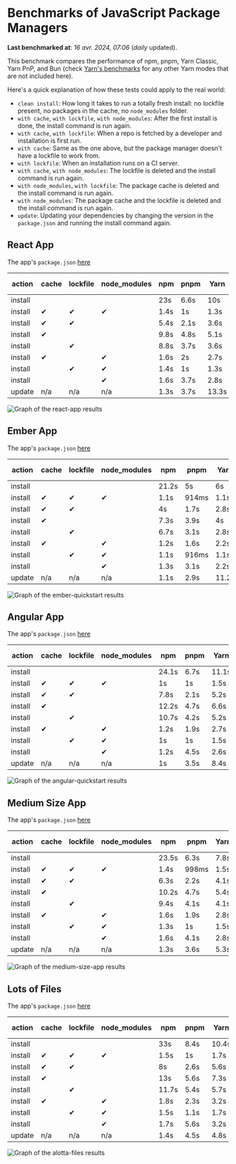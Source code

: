 # Benchmarks of JavaScript Package Managers

**Last benchmarked at**: _16 avr. 2024, 07:06_ (_daily_ updated).

This benchmark compares the performance of npm, pnpm, Yarn Classic, Yarn PnP, and Bun (check [Yarn's benchmarks](https://yarnpkg.com/benchmarks) for any other Yarn modes that are not included here).

Here's a quick explanation of how these tests could apply to the real world:

- `clean install`: How long it takes to run a totally fresh install: no lockfile present, no packages in the cache, no `node_modules` folder.
- `with cache`, `with lockfile`, `with node_modules`: After the first install is done, the install command is run again.
- `with cache`, `with lockfile`: When a repo is fetched by a developer and installation is first run.
- `with cache`: Same as the one above, but the package manager doesn't have a lockfile to work from.
- `with lockfile`: When an installation runs on a CI server.
- `with cache`, `with node_modules`: The lockfile is deleted and the install command is run again.
- `with node_modules`, `with lockfile`: The package cache is deleted and the install command is run again.
- `with node_modules`: The package cache and the lockfile is deleted and the install command is run again.
- `update`: Updating your dependencies by changing the version in the `package.json` and running the install command again.

## React App

The app's `package.json` [here](./fixtures/react-app/package.json)

| action  | cache | lockfile | node_modules| npm | pnpm | Yarn | Yarn PnP | Bun |
| ---     | ---   | ---      | ---         | --- | ---  | ---  | ---      | --- |
| install |       |          |             | 23s | 6.6s | 10s | 2.8s | 1.4s |
| install | ✔     | ✔        | ✔           | 1.4s | 1s | 1.3s | n/a | 24ms |
| install | ✔     | ✔        |             | 5.4s | 2.1s | 3.6s | 1s | 419ms |
| install | ✔     |          |             | 9.8s | 4.8s | 5.1s | 2.5s | 459ms |
| install |       | ✔        |             | 8.8s | 3.7s | 3.6s | 1s | 391ms |
| install | ✔     |          | ✔           | 1.6s | 2s | 2.7s | n/a | 41ms |
| install |       | ✔        | ✔           | 1.4s | 1s | 1.3s | n/a | 20ms |
| install |       |          | ✔           | 1.6s | 3.7s | 2.8s | n/a | 39ms |
| update  | n/a | n/a | n/a | 1.3s | 3.7s | 13.3s | 3.3s | 22ms |

<img alt="Graph of the react-app results" src="results/img/react-app.svg" />

## Ember App

The app's `package.json` [here](./fixtures/ember-quickstart/package.json)

| action  | cache | lockfile | node_modules| npm | pnpm | Yarn | Yarn PnP | Bun |
| ---     | ---   | ---      | ---         | --- | ---  | ---  | ---      | --- |
| install |       |          |             | 21.2s | 5s | 6s | 2.4s | 1.1s |
| install | ✔     | ✔        | ✔           | 1.1s | 914ms | 1.1s | n/a | 19ms |
| install | ✔     | ✔        |             | 4s | 1.7s | 2.8s | 969ms | 330ms |
| install | ✔     |          |             | 7.3s | 3.9s | 4s | 2s | 349ms |
| install |       | ✔        |             | 6.7s | 3.1s | 2.8s | 959ms | 316ms |
| install | ✔     |          | ✔           | 1.2s | 1.6s | 2.2s | n/a | 32ms |
| install |       | ✔        | ✔           | 1.1s | 916ms | 1.1s | n/a | 17ms |
| install |       |          | ✔           | 1.3s | 3.1s | 2.2s | n/a | 30ms |
| update  | n/a | n/a | n/a | 1.1s | 2.9s | 11.2s | 3.5s | 19ms |

<img alt="Graph of the ember-quickstart results" src="results/img/ember-quickstart.svg" />

## Angular App

The app's `package.json` [here](./fixtures/angular-quickstart/package.json)

| action  | cache | lockfile | node_modules| npm | pnpm | Yarn | Yarn PnP | Bun |
| ---     | ---   | ---      | ---         | --- | ---  | ---  | ---      | --- |
| install |       |          |             | 24.1s | 6.7s | 11.1s | 2.9s | 1.6s |
| install | ✔     | ✔        | ✔           | 1s | 1s | 1.5s | n/a | 19ms |
| install | ✔     | ✔        |             | 7.8s | 2.1s | 5.2s | 1.3s | 783ms |
| install | ✔     |          |             | 12.2s | 4.7s | 6.6s | 2.4s | 770ms |
| install |       | ✔        |             | 10.7s | 4.2s | 5.2s | 1.3s | 710ms |
| install | ✔     |          | ✔           | 1.2s | 1.9s | 2.7s | n/a | 33ms |
| install |       | ✔        | ✔           | 1s | 1s | 1.5s | n/a | 16ms |
| install |       |          | ✔           | 1.2s | 4.5s | 2.6s | n/a | 32ms |
| update  | n/a | n/a | n/a | 1s | 3.5s | 8.4s | 2.6s | 20ms |

<img alt="Graph of the angular-quickstart results" src="results/img/angular-quickstart.svg" />

## Medium Size App

The app's `package.json` [here](./fixtures/medium-size-app/package.json)

| action  | cache | lockfile | node_modules| npm | pnpm | Yarn | Yarn PnP | Bun |
| ---     | ---   | ---      | ---         | --- | ---  | ---  | ---      | --- |
| install |       |          |             | 23.5s | 6.3s | 7.8s | 3s | 1.2s |
| install | ✔     | ✔        | ✔           | 1.4s | 998ms | 1.5s | n/a | 21ms |
| install | ✔     | ✔        |             | 6.3s | 2.2s | 4.1s | 1.2s | 460ms |
| install | ✔     |          |             | 10.2s | 4.7s | 5.4s | 2.5s | 458ms |
| install |       | ✔        |             | 9.4s | 4.1s | 4.1s | 1.2s | 442ms |
| install | ✔     |          | ✔           | 1.6s | 1.9s | 2.8s | n/a | 38ms |
| install |       | ✔        | ✔           | 1.3s | 1s | 1.5s | n/a | 18ms |
| install |       |          | ✔           | 1.6s | 4.1s | 2.8s | n/a | 34ms |
| update  | n/a | n/a | n/a | 1.3s | 3.6s | 5.3s | 2.4s | 29ms |

<img alt="Graph of the medium-size-app results" src="results/img/medium-size-app.svg" />

## Lots of Files

The app's `package.json` [here](./fixtures/alotta-files/package.json)

| action  | cache | lockfile | node_modules| npm | pnpm | Yarn | Yarn PnP | Bun |
| ---     | ---   | ---      | ---         | --- | ---  | ---  | ---      | --- |
| install |       |          |             | 33s | 8.4s | 10.4s | 3.5s | 1.6s |
| install | ✔     | ✔        | ✔           | 1.5s | 1s | 1.7s | n/a | 26ms |
| install | ✔     | ✔        |             | 8s | 2.6s | 5.6s | 1.4s | 644ms |
| install | ✔     |          |             | 13s | 5.6s | 7.3s | 2.9s | 659ms |
| install |       | ✔        |             | 11.7s | 5.4s | 5.7s | 1.4s | 641ms |
| install | ✔     |          | ✔           | 1.8s | 2.3s | 3.2s | n/a | 47ms |
| install |       | ✔        | ✔           | 1.5s | 1.1s | 1.7s | n/a | 23ms |
| install |       |          | ✔           | 1.7s | 5.6s | 3.2s | n/a | 44ms |
| update  | n/a | n/a | n/a | 1.4s | 4.5s | 4.8s | 3s | 70ms |

<img alt="Graph of the alotta-files results" src="results/img/alotta-files.svg" />